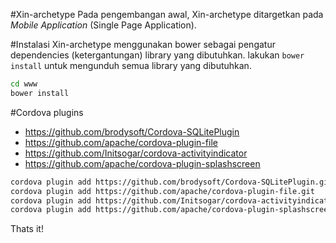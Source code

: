 #Xin-archetype
Pada pengembangan awal, Xin-archetype ditargetkan pada *Mobile Application* (Single Page Application).

#Instalasi
Xin-archetype menggunakan bower sebagai pengatur dependencies (ketergantungan) library yang dibutuhkan. lakukan `bower install` untuk mengunduh semua library yang dibutuhkan.

```bash
cd www
bower install
```

#Cordova plugins
*   https://github.com/brodysoft/Cordova-SQLitePlugin
*   https://github.com/apache/cordova-plugin-file
*   https://github.com/Initsogar/cordova-activityindicator
*   https://github.com/apache/cordova-plugin-splashscreen

```bash
cordova plugin add https://github.com/brodysoft/Cordova-SQLitePlugin.git
cordova plugin add https://github.com/apache/cordova-plugin-file.git
cordova plugin add https://github.com/Initsogar/cordova-activityindicator.git
cordova plugin add https://github.com/apache/cordova-plugin-splashscreen.git
```

Thats it!